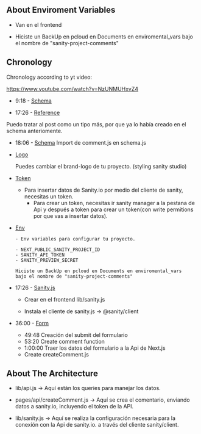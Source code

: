 ## About Enviroment Variables

- Van en el frontend

- Hiciste un BackUp en pcloud en Documents en enviromental_vars
  bajo el nombre de "sanity-project-comments"

## Chronology

Chronology according to yt video:

https://www.youtube.com/watch?v=NzUNMUHxvZ4

- 9:18 - [Schema](#comment-schema)

- 17:26 - [Reference](#reference)

Puedo tratar al post como un tipo más, por que ya lo había creado en el schema anteriomente.

- 18:06 - [Schema](#import-schema)
  Import de comment.js en schema.js
- [Logo](#estético)

  Puedes cambiar el brand-logo de tu proyecto. (styling sanity studio)

- [Token](#create-token)

  - Para insertar datos de Sanity.io por medio del cliente de sanity, necesitas un token.
    - Para crear un token, necesitas ir sanity manager a la pestana de Api y después a token para crear un token(con write permitions por que vas a insertar datos).

- [Env](#env-variables)

      - Env variables para configurar tu proyecto.

      - NEXT_PUBLIC_SANITY_PROJECT_ID
      - SANITY_API_TOKEN
      - SANITY_PREVIEW_SECRET

      Hiciste un BackUp en pcloud en Documents en enviromental_vars
      bajo el nombre de "sanity-project-comments"

- 17:26 - [Sanity.js](#sanity-js)

  - Crear en el frontend lib/sanity.js

  - Instala el cliente de sanity.js -> @sanity/client

- 36:00 - [Form](#form)

  - 49:48 Creación del submit del formulario
  - 53:20 Create comment function
  - 1:00:00 Traer los datos del formulario a la Api de Next.js
  - Create createComment.js

## About The Architecture

- lib/api.js -> Aquí están los queries para manejar los datos.

- pages/api/createComment.js -> Aquí se crea el comentario, enviando datos a sanity.io, incluyendo el token de la API.

- lib/sanity.js -> Aquí se realiza la configuración necesaria para la conexión con la Api de sanity.io. a través del cliente sanity/client.
